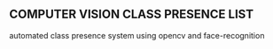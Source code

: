 ## COMPUTER VISION CLASS PRESENCE LIST

automated class presence system using opencv and face-recognition